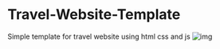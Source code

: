 # Travel-Website-Template
Simple template for travel website using html css and js
![img](https://user-images.githubusercontent.com/88297426/143725506-3ee45ee0-1e29-410c-a293-cf18485c57a3.png)
